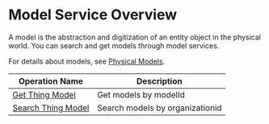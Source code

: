 # Model Service Overview



A model is the abstraction and digitization of an entity object in the physical world. You can search and get models through model services.

For details about models, see [Physical Models](/docs/device-connection/en/latest/howto/model/model_overview.html).

| Operation Name     | Description                |
|--------------|---------------------|
| [Get Thing Model](getmodel)    | Get models by modelId |
| [Search Thing Model](searchmodel) | Search models by organizationid  |
